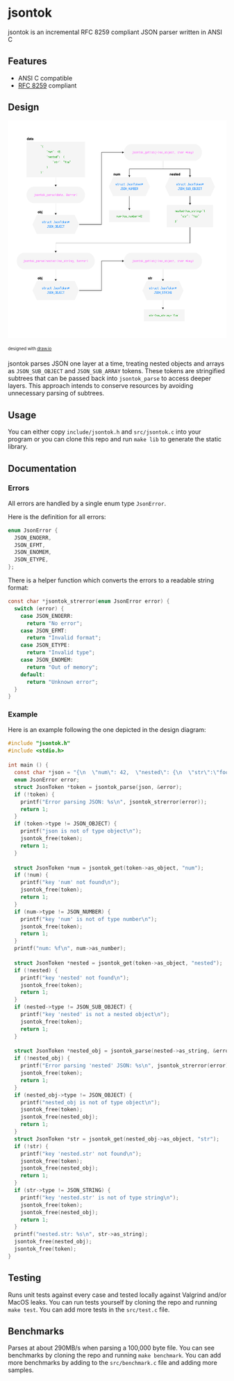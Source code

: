 # jsontok

jsontok is an incremental RFC 8259 compliant JSON parser written in ANSI C

## Features
- ANSI C compatible
- [RFC 8259](https://datatracker.ietf.org/doc/html/rfc8259) compliant

## Design
<a href="https://github.com/eliasmurcray/jsontok/blob/mainline/jsontok_dark.png" target="_blank">
  <picture>
    <source media="(prefers-color-scheme: dark)" srcset="https://github.com/eliasmurcray/jsontok/blob/mainline/jsontok_dark.png">
    <source media="(prefers-color-scheme: light)" srcset="https://github.com/eliasmurcray/jsontok/blob/mainline/jsontok_light.png">
    <img height="500" alt="jsontok design diagram" src="https://github.com/eliasmurcray/jsontok/blob/mainline/jsontok_light.png">
  </picture>
</a>

<sub><sup>designed with <a href="https://draw.io/">draw.io</a></sup></sub>

jsontok parses JSON one layer at a time, treating nested objects and arrays as `JSON_SUB_OBJECT` and `JSON_SUB_ARRAY` tokens. These tokens are stringified subtrees that can be passed back into `jsontok_parse` to access deeper layers. This approach intends to conserve resources by avoiding unnecessary parsing of subtrees.

## Usage

You can either copy `include/jsontok.h` and `src/jsontok.c` into your program or you can clone this repo and run `make lib` to generate the static library.

## Documentation

### Errors

All errors are handled by a single enum type `JsonError`.

Here is the definition for all errors:

```c
enum JsonError {
  JSON_ENOERR,
  JSON_EFMT,
  JSON_ENOMEM,
  JSON_ETYPE,
};
```

There is a helper function which converts the errors to a readable string format:

```c
const char *jsontok_strerror(enum JsonError error) {
  switch (error) {
    case JSON_ENOERR:
      return "No error";
    case JSON_EFMT:
      return "Invalid format";
    case JSON_ETYPE:
      return "Invalid type";
    case JSON_ENOMEM:
      return "Out of memory";
    default:
      return "Unknown error";
  }
}
```

### Example

Here is an example following the one depicted in the design diagram:

```c
#include "jsontok.h"
#include <stdio.h>

int main () {
  const char *json = "{\n  \"num\": 42,  \"nested\": {\n  \"str\":\"foo\"\n  }\n}";
  enum JsonError error;
  struct JsonToken *token = jsontok_parse(json, &error);
  if (!token) {
    printf("Error parsing JSON: %s\n", jsontok_strerror(error));
    return 1;
  }
  if (token->type != JSON_OBJECT) {
    printf("json is not of type object\n");
    jsontok_free(token);
    return 1;
  }

  struct JsonToken *num = jsontok_get(token->as_object, "num");
  if (!num) {
    printf("key 'num' not found\n");
    jsontok_free(token);
    return 1;
  }
  if (num->type != JSON_NUMBER) {
    printf("key 'num' is not of type number\n");
    jsontok_free(token);
    return 1;
  }
  printf("num: %f\n", num->as_number);

  struct JsonToken *nested = jsontok_get(token->as_object, "nested");
  if (!nested) {
    printf("key 'nested' not found\n");
    jsontok_free(token);
    return 1;
  }
  if (nested->type != JSON_SUB_OBJECT) {
    printf("key 'nested' is not a nested object\n");
    jsontok_free(token);
    return 1;
  }

  struct JsonToken *nested_obj = jsontok_parse(nested->as_string, &error);
  if (!nested_obj) {
    printf("Error parsing 'nested' JSON: %s\n", jsontok_strerror(error));
    jsontok_free(token);
    return 1;
  }
  if (nested_obj->type != JSON_OBJECT) {
    printf("nested_obj is not of type object\n");
    jsontok_free(token);
    jsontok_free(nested_obj);
    return 1;
  }
  struct JsonToken *str = jsontok_get(nested_obj->as_object, "str");
  if (!str) {
    printf("key 'nested.str' not found\n");
    jsontok_free(token);
    jsontok_free(nested_obj);
    return 1;
  }
  if (str->type != JSON_STRING) {
    printf("key 'nested.str' is not of type string\n");
    jsontok_free(token);
    jsontok_free(nested_obj);
    return 1;
  }
  printf("nested.str: %s\n", str->as_string);
  jsontok_free(nested_obj);
  jsontok_free(token);
}
```

## Testing

Runs unit tests against every case and tested locally against Valgrind and/or MacOS leaks. You can run tests yourself by cloning the repo and running `make test`. You can add more tests in the `src/test.c` file.

## Benchmarks

Parses at about 290MB/s when parsing a 100,000 byte file. You can see benchmarks by cloning the repo and running `make benchmark`. You can add more benchmarks by adding to the `src/benchmark.c` file and adding more samples.
